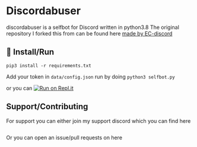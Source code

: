 
# Discordabuser

discordabuser is a selfbot for Discord written in python3.8
The original repository I forked this from can be found here [made by EC-discord](https://github.com/EC-discord/self-bot)


## :memo: Install/Run

`pip3 install -r requirements.txt`


Add your token in `data/config.json`
run by doing `python3 selfbot.py`

or you can [![Run on Repl.it](https://repl.it/badge/github/GoByeBye/DiscoBape)](https://repl.it/github/GoByeBye/DiscoBape)


## Support/Contributing
For support you can either join my support discord which you can find here

<a href="https://discord.gg/TJhJRvCU"><img src="https://discord.com/api/guilds/834563276641009707/widget.json" alt="" /></a>

Or you can open an issue/pull requests on here
